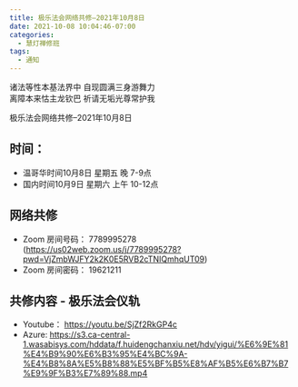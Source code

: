 ```yaml
---
title: 极乐法会网络共修–2021年10月8日
date: 2021-10-08 10:04:46-07:00
categories:
  - 慧灯禅修班
tags:
  - 通知
---
```

诸法等性本基法界中 自现圆满三身游舞力  
离障本来怙主龙钦巴 祈请无垢光尊常护我  

极乐法会网络共修–2021年10月8日

## 时间：

* 温哥华时间10月8日 星期五 晚 7-9点
* 国内时间10月9日 星期六 上午 10-12点

## 网络共修

* Zoom 房间号码： 7789995278 (<https://us02web.zoom.us/j/7789995278?pwd=VjZmbWJFY2k2K0E5RVB2cTNIQmhqUT09>)
* Zoom 房间密码： 19621211


## 共修内容 - 极乐法会仪轨

- Youtube： <https://youtu.be/SjZf2RkGP4c>
- Azure: <https://s3.ca-central-1.wasabisys.com/hddata/f.huidengchanxiu.net/hdv/yigui/%E6%9E%81%E4%B9%90%E6%B3%95%E4%BC%9A-%E4%B8%8A%E5%B8%88%E5%BF%B5%E8%AF%B5%E6%B7%B7%E9%9F%B3%E7%89%88.mp4>

